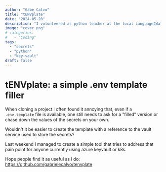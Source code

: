 ```yaml
---
author: "Gabe Calvo"
title: "tENVplate"
date: "2024-05-20"
description: "I volunteered as python teacher at the local Language4Water charity. Here is the opensource material."
image: "cover.png"
# categories:
#   - "Coding"
tags:
  - "secrets"
  - "python"
  - "key-vault"
draft: false
---
```


# tENVplate: a simple .env template filler
When cloning a project I often found it annoying that, even if a `.env.template` file is available, one still needs to ask for a "filled" version or chase down the values of the secrets on your own.

Wouldn't it be easier to create the template with a reference to the vault service used to store the secrets?

Last weekend I managed to create a simple tool that tries to address that pain point for anyone currently using azure keyvault or k8s.

Hope people find it as useful as I do: 
https://github.com/gabrielecalvo/tenvplate